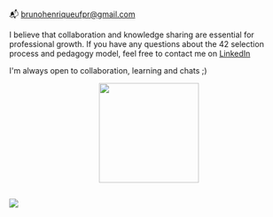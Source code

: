 📬 brunohenriqueufpr@gmail.com

I believe that collaboration and knowledge sharing are essential for professional growth. If you have any questions about the 42 selection process and pedagogy model, feel free to contact me on [LinkedIn](https://www.linkedin.com/in/brunohenriquelopes)

I'm always open to collaboration, learning and chats ;)

<div align="center">
  <a href="https://www.linkedin.com/in/brunohenriquelopes/">
  <img height="180em" src="https://github-readme-stats.vercel.app/api/top-langs/?username=gitbrunoh&layout=compact&langs_count=7&theme=buefy"/>
</div>

##

<div>
<a href="https://www.linkedin.com/in/brunohenriquelopes" target="_blank"><img src="https://img.shields.io/badge/-LinkedIn-%230077B5?style=for-the-badge&logo=linkedin&logoColor=white" target="_blank"></a>

</div>

